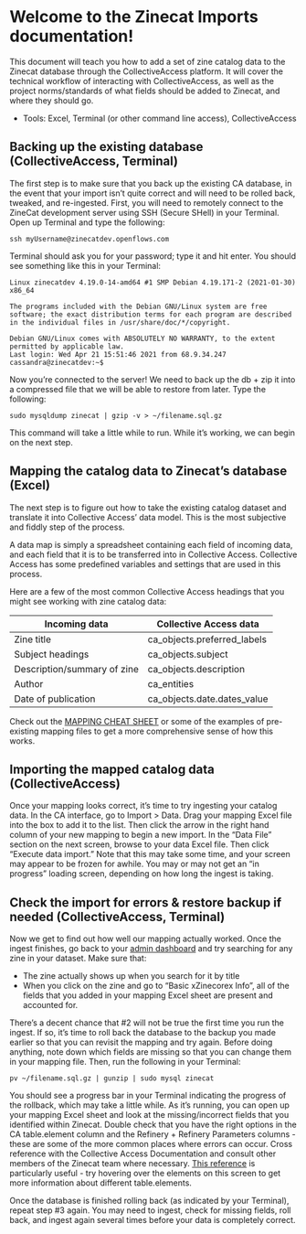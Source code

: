# Welcome to the Zinecat Imports documentation! 
This document will teach you how to add a set of zine catalog data to the Zinecat database through the CollectiveAccess platform. It will cover the technical workflow of interacting with CollectiveAccess, as well as the project norms/standards of what fields should be added to Zinecat, and where they should go.

- Tools: Excel, Terminal (or other command line access), CollectiveAccess

## Backing up the existing database (CollectiveAccess, Terminal)

The first step is to make sure that you back up the existing CA database, in the event that your import isn’t quite correct and will need to be rolled back, tweaked, and re-ingested. 
First, you will need to remotely connect to the ZineCat development server using SSH (Secure SHell) in your Terminal. Open up Terminal and type the following:

    ssh myUsername@zinecatdev.openflows.com

Terminal should ask you for your password; type it and hit enter.
You should see something like this in your Terminal: 

    Linux zinecatdev 4.19.0-14-amd64 #1 SMP Debian 4.19.171-2 (2021-01-30) x86_64

    The programs included with the Debian GNU/Linux system are free software; the exact distribution terms for each program are described in the individual files in /usr/share/doc/*/copyright.

    Debian GNU/Linux comes with ABSOLUTELY NO WARRANTY, to the extent permitted by applicable law.
    Last login: Wed Apr 21 15:51:46 2021 from 68.9.34.247
    cassandra@zinecatdev:~$

Now you’re connected to the server! We need to back up the db + zip it into a compressed file that we will be able to restore from later. Type the following:

    sudo mysqldump zinecat | gzip -v > ~/filename.sql.gz

This command will take a little while to run. While it’s working, we can begin on the next step.
## Mapping the catalog data to Zinecat’s database (Excel)

The next step is to figure out how to take the existing catalog dataset and translate it into Collective Access’ data model. This is the most subjective and fiddly step of the process.

A data map is simply a spreadsheet containing each field of incoming data, and each field that it is to be transferred into in Collective Access. Collective Access has some predefined variables and settings that are used in this process.

Here are a few of the most common Collective Access headings that you might see working with zine catalog data: 


| Incoming data  | Collective Access data |
| ------------- | ------------- |
| Zine title  | ca_objects.preferred_labels  |
| Subject headings  | ca_objects.subject  |
| Description/summary of zine  | ca_objects.description  |
| Author  | ca_entities  |
| Date of publication | ca_objects.date.dates_value |


Check out the [MAPPING CHEAT SHEET](https://docs.google.com/spreadsheets/d/1xSLdt6H44u7obG3iNpHjyRiZeOs1gzJ-Ze--HwUx9gI/edit?usp=sharing) or some of the examples of pre-existing mapping files to get a more comprehensive sense of how this works.
## Importing the mapped catalog data (CollectiveAccess)

Once your mapping looks correct, it’s time to try ingesting your catalog data. In the CA interface, go to Import > Data. Drag your mapping Excel file into the box to add it to the list. Then click the arrow in the right hand column of your new mapping to begin a new import. In the “Data File” section on the next screen, browse to your data Excel file. Then click “Execute data import.” Note that this may take some time, and your screen may appear to be frozen for awhile. You may or may not get an “in progress” loading screen, depending on how long the ingest is taking.

## Check the import for errors & restore backup if needed (CollectiveAccess, Terminal)

Now we get to find out how well our mapping actually worked. Once the ingest finishes, go back to your [admin dashboard](https://zinecatdev.openflows.com/admin/) and try searching for any zine in your dataset. Make sure that:
- The zine actually shows up when you search for it by title
- When you click on the zine and go to “Basic xZinecorex Info”, all of the fields that you added in your mapping Excel sheet are present and accounted for.

There’s a decent chance that #2 will not be true the first time you run the ingest. If so, it’s time to roll back the database to the backup you made earlier so that you can revisit the mapping and try again. Before doing anything, note down which fields are missing so that you can change them in your mapping file. Then, run the following in your Terminal:

    pv ~/filename.sql.gz | gunzip | sudo mysql zinecat

You should see a progress bar in your Terminal indicating the progress of the rollback, which may take a little while. As it’s running, you can open up your mapping Excel sheet and look at the missing/incorrect fields that you identified within Zinecat. Double check that you have the right options in the CA table.element column and the Refinery + Refinery Parameters columns - these are some of the more common places where errors can occur. Cross reference with the Collective Access Documentation and consult other members of the Zinecat team where necessary. [This reference](https://zinecatdev.openflows.com/admin/index.php/administrate/setup/interface_screen_editor/InterfaceScreenEditor/Edit/screen_id/33) is particularly useful - try hovering over the elements on this screen to get more information about different table.elements. 

Once the database is finished rolling back (as indicated by your Terminal), repeat step #3 again. You may need to ingest, check for missing fields, roll back, and ingest again several times before your data is completely correct.
